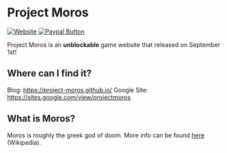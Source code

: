 # Project Moros

<a href="https://sites.google.com/view/projectmoros"><img alt="Website" src="https://img.shields.io/website?&down_color=Red&down_message=Offline&up_color=Green&up_message=Online&url=https%3A%2F%2Fsites.google.com%2Fview%2Fprojectmoros&style=flat-square"></a>
<a href="https://www.paypal.com/donate/?business=VJDEWWC6XZZ6W"><img alt="Paypal Button" src="https://img.shields.io/static/v1?label=PayPal&message=Donate&color=00457C&style=flat-square&logo=paypal"></a>

Project Moros is an **unblockable** game website that released on September 1st!

## Where can I find it?

Blog: https://project-moros.github.io/
Google Site: https://sites.google.com/view/projectmoros

## What is Moros?

Moros is roughly the greek god of doom. More info can be found [here](https://en.wikipedia.org/wiki/Moros) (Wikipedia).
